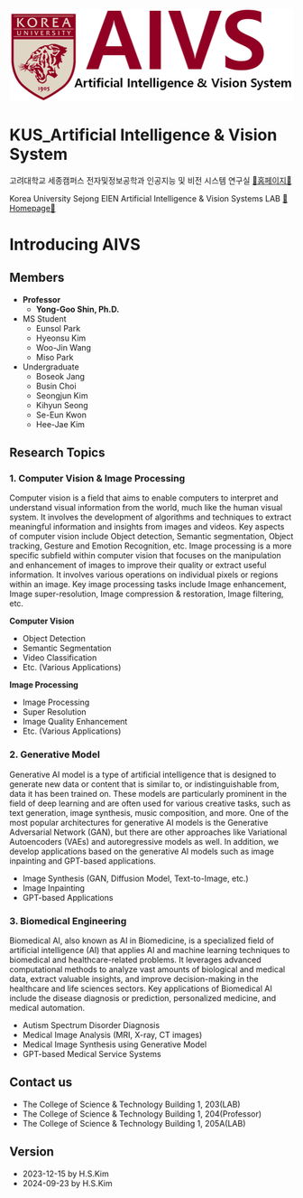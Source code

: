 ![logo of AIVS](logo_eng.png "LOGO")

# KUS_Artificial Intelligence & Vision System
고려대학교 세종캠퍼스 전자및정보공학과 인공지능 및 비전 시스템 연구실 [📌홈페이지📌](http://aivs.korea.ac.kr)

Korea University Sejong EIEN Artificial Intelligence & Vision Systems LAB [📌Homepage📌](http://aivs.korea.ac.kr)

# Introducing AIVS
## Members
- **Professor**
    - **Yong-Goo Shin, Ph.D.**
- MS Student
  - Eunsol Park
  - Hyeonsu Kim
  - Woo-Jin Wang
  - Miso Park
- Undergraduate
  - Boseok Jang
  - Busin Choi
  - Seongjun Kim
  - Kihyun Seong
  - Se-Eun Kwon
  - Hee-Jae Kim

## Research Topics
### 1. Computer Vision & Image Processing
Computer vision is a field that aims to enable computers to interpret and understand visual information from the world,
much like the human visual system. It involves the development of algorithms and techniques to extract meaningful
information and insights from images and videos. Key aspects of computer vision include Object detection, Semantic
segmentation, Object tracking, Gesture and Emotion Recognition, etc. Image processing is a more specific subfield within
computer vision that focuses on the manipulation and enhancement of images to improve their quality or extract useful
information. It involves various operations on individual pixels or regions within an image. Key image processing tasks
include Image enhancement, Image super-resolution, Image compression & restoration, Image filtering, etc.

**Computer Vision**
- Object Detection
- Semantic Segmentation
- Video Classification
- Etc. (Various Applications)

**Image Processing**
- Image Processing
- Super Resolution
- Image Quality Enhancement
- Etc. (Various Applications)

### 2. Generative Model
Generative AI model is a type of artificial intelligence that is designed to generate new data or content that is
similar to, or indistinguishable from, data it has been trained on. These models are particularly prominent in the field
of deep learning and are often used for various creative tasks, such as text generation, image synthesis, music
composition, and more. One of the most popular architectures for generative AI models is the Generative Adversarial
Network (GAN), but there are other approaches like Variational Autoencoders (VAEs) and autoregressive models as well. In
addition, we develop applications based on the generative AI models such as image inpainting and GPT-based applications.

- Image Synthesis (GAN, Diffusion Model, Text-to-Image, etc.)
- Image Inpainting
- GPT-based Applications

### 3. Biomedical Engineering
Biomedical AI, also known as AI in Biomedicine, is a specialized field of artificial intelligence (AI) that applies AI
and machine learning techniques to biomedical and healthcare-related problems. It leverages advanced computational
methods to analyze vast amounts of biological and medical data, extract valuable insights, and improve decision-making
in the healthcare and life sciences sectors. Key applications of Biomedical AI include the disease diagnosis or
prediction, personalized medicine, and medical automation.

- Autism Spectrum Disorder Diagnosis
- Medical Image Analysis (MRI, X-ray, CT images)
- Medical Image Synthesis using Generative Model
- GPT-based Medical Service Systems

## Contact us
- The College of Science & Technology Building 1, 203(LAB)
- The College of Science & Technology Building 1, 204(Professor)
- The College of Science & Technology Building 1, 205A(LAB)
  
## Version
- 2023-12-15 by H.S.Kim
- 2024-09-23 by H.S.Kim
